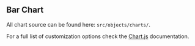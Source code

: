 ## Bar Chart

All chart source can be found here: `src/objects/charts/`.

For a full list of customization options check the [Chart.js](https://www.chartjs.org/docs/latest/charts/) documentation.